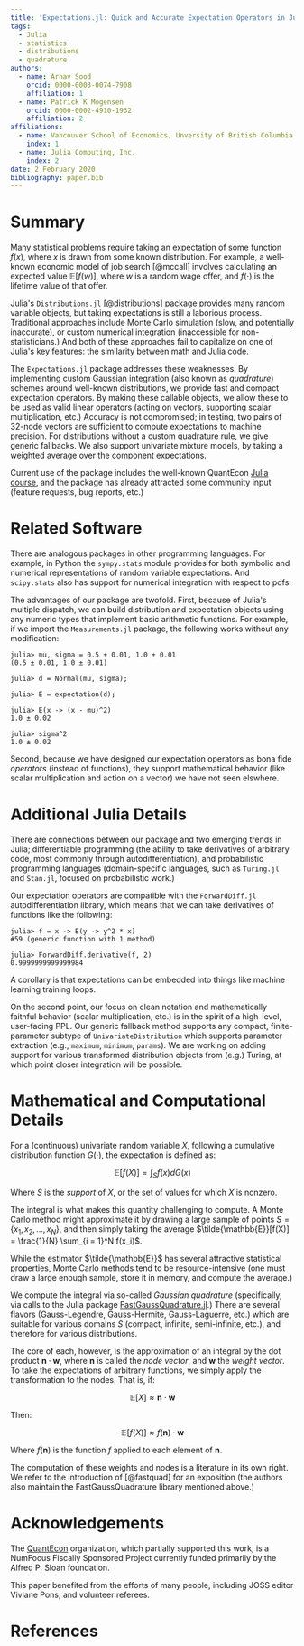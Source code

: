 ```yaml
---
title: 'Expectations.jl: Quick and Accurate Expectation Operators in Julia'
tags:
  - Julia
  - statistics
  - distributions
  - quadrature
authors:
  - name: Arnav Sood
    orcid: 0000-0003-0074-7908
    affiliation: 1
  - name: Patrick K Mogensen
    orcid: 0000-0002-4910-1932
    affiliation: 2
affiliations:
  - name: Vancouver School of Economics, Unversity of British Columbia
    index: 1
  - name: Julia Computing, Inc.
    index: 2
date: 2 February 2020
bibliography: paper.bib
---
```


# Summary

Many statistical problems require taking an expectation of some function $f(x)$, where $x$ is drawn from some known distribution. For example, a well-known economic model of job search [@mccall] involves calculating an expected value $\mathbb{E}[f(w)]$, where $w$ is a random wage offer, and $f(\cdot)$ is the lifetime value of that offer.

Julia's ``Distributions.jl`` [@distributions] package provides many random variable objects, but taking expectations is still a laborious process. Traditional approaches include Monte Carlo simulation (slow, and potentially inaccurate), or custom numerical integration (inaccessible for non-statisticians.) And both of these approaches fail to capitalize on one of Julia's key features: the similarity between math and Julia code.

The ``Expectations.jl`` package addresses these weaknesses. By implementing custom Gaussian integration (also known as _quadrature_) schemes around well-known distributions, we provide fast and compact expectation operators. By making these callable objects, we allow these to be used as valid linear operators (acting on vectors, supporting scalar multiplication, etc.) Accuracy is not compromised; in testing, two pairs of 32-node vectors are sufficient to compute expectations to machine precision. For distributions without a custom quadrature rule, we give generic fallbacks. We also support univariate mixture models, by taking a weighted average over the component expectations.

Current use of the package includes the well-known QuantEcon [Julia course](https://julia.quantecon.org), and the package has already attracted some community input (feature requests, bug reports, etc.)

# Related Software

There are analogous packages in other programming languages. For example, in Python the ``sympy.stats`` module provides for both symbolic and numerical representations of random variable expectations. And ``scipy.stats`` also has support for numerical integration with respect to pdfs.

The advantages of our package are twofold. First, because of Julia's multiple dispatch, we can build distribution and expectation objects using any numeric types that implement basic arithmetic functions. For example, if we import the ``Measurements.jl`` package, the following works without any modification:

```
julia> mu, sigma = 0.5 ± 0.01, 1.0 ± 0.01
(0.5 ± 0.01, 1.0 ± 0.01)

julia> d = Normal(mu, sigma);

julia> E = expectation(d);

julia> E(x -> (x - mu)^2)
1.0 ± 0.02

julia> sigma^2
1.0 ± 0.02
```

Second, because we have designed our expectation operators as bona fide _operators_ (instead of functions), they support mathematical behavior (like scalar multiplication and action on a vector) we have not seen elswhere.

# Additional Julia Details

There are connections between our package and two emerging trends in Julia; differentiable programming (the ability to take derivatives of arbitrary code, most commonly through autodifferentiation), and probabilistic programming languages (domain-specific languages, such as ``Turing.jl`` and ``Stan.jl``, focused on probabilistic work.)

Our expectation operators are compatible with the ``ForwardDiff.jl`` autodifferentiation library, which means that we can take derivatives of functions like the following:

```
julia> f = x -> E(y -> y^2 * x)
#59 (generic function with 1 method)

julia> ForwardDiff.derivative(f, 2)
0.9999999999999984
```

A corollary is that expectations can be embedded into things like machine learning training loops.

On the second point, our focus on clean notation and mathematically faithful behavior (scalar multiplication, etc.) is in the spirit of a high-level, user-facing PPL. Our generic fallback method supports any compact, finite-parameter subtype of ``UnivariateDistribution`` which supports parameter extraction (e.g., ``maximum``, ``minimum``, ``params``). We are working on adding support for various transformed distribution objects from (e.g.) Turing, at which point closer integration will be possible.

# Mathematical and Computational Details

For a (continuous) univariate random variable $X$, following a cumulative distribution function $G(\cdot)$, the expectation is defined as:

$$ \mathbb{E}[f(X)] = \int_{S}f(x) dG(x) $$

Where $S$ is the _support_ of $X$, or the set of values for which $X$ is nonzero.

The integral is what makes this quantity challenging to compute. A Monte Carlo method might approximate it by drawing a large sample of points $S = \{x_1, x_2, ..., x_N\}$, and then simply taking the average $\tilde{\mathbb{E}}[f(X)] = \frac{1}{N} \sum_{i = 1}^N f(x_i)$.

While the estimator $\tilde{\mathbb{E}}$ has several attractive statistical properties, Monte Carlo methods tend to be resource-intensive (one must draw a large enough sample, store it in memory, and compute the average.)

We compute the integral via so-called _Gaussian quadrature_ (specifically, via calls to the Julia package [FastGaussQuadrature.jl](https://github.com/JuliaApproximation/FastGaussQuadrature.jl).) There are several flavors (Gauss-Legendre, Gauss-Hermite, Gauss-Laguerre, etc.) which are suitable for various domains $S$ (compact, infinite, semi-infinite, etc.), and therefore for various distributions.

The core of each, however, is the approximation of an integral by the dot product $\mathbf{n} \cdot \mathbf{w}$, where $\mathbf{n}$ is called the _node vector_, and $\mathbf{w}$ the _weight vector_. To take the expectations of arbitrary functions, we simply apply the transformation to the nodes. That is, if:

$$ \mathbb{E}[X] \approx \mathbf{n} \cdot \mathbf{w} $$

Then:

$$ \mathbb{E}[f(X)] \approx f(\mathbf{n}) \cdot \mathbf{w} $$

Where $f(\mathbf{n})$ is the function $f$ applied to each element of $\mathbf{n}$.

The computation of these weights and nodes is a literature in its own right. We refer to the introduction of [@fastquad] for an exposition (the authors also maintain the FastGaussQuadrature library mentioned above.)

# Acknowledgements

The [QuantEcon](https://quantecon.org) organization, which partially supported this work, is a NumFocus Fiscally Sponsored Project currently funded primarily by the Alfred P. Sloan foundation.

This paper benefited from the efforts of many people, including JOSS editor Viviane Pons, and volunteer referees.

# References
